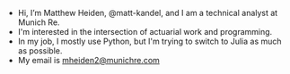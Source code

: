 - Hi, I’m Matthew Heiden, @matt-kandel, and I am a technical analyst at Munich Re.
- I'm interested in the intersection of actuarial work and programming.
- In my job, I mostly use Python, but I'm trying to switch to Julia as much as possible.
- My email is mheiden2@munichre.com

<!---
matt-kandel/matt-kandel is a ✨ special ✨ repository because its `README.md` (this file) appears on your GitHub profile.
You can click the Preview link to take a look at your changes.
--->
